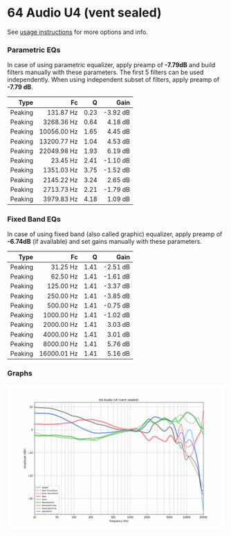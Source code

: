 # 64 Audio U4 (vent sealed)
See [usage instructions](https://github.com/jaakkopasanen/AutoEq#usage) for more options and info.

### Parametric EQs
In case of using parametric equalizer, apply preamp of **-7.79dB** and build filters manually
with these parameters. The first 5 filters can be used independently.
When using independent subset of filters, apply preamp of **-7.79 dB**.

| Type    | Fc          |    Q | Gain     |
|--------:|------------:|-----:|---------:|
| Peaking | 131.87 Hz   | 0.23 | -3.92 dB |
| Peaking | 3268.36 Hz  | 0.64 | 4.18 dB  |
| Peaking | 10056.00 Hz | 1.65 | 4.45 dB  |
| Peaking | 13200.77 Hz | 1.04 | 4.53 dB  |
| Peaking | 22049.98 Hz | 1.93 | 6.19 dB  |
| Peaking | 23.45 Hz    | 2.41 | -1.10 dB |
| Peaking | 1351.03 Hz  | 3.75 | -1.52 dB |
| Peaking | 2145.22 Hz  | 3.24 | 2.65 dB  |
| Peaking | 2713.73 Hz  | 2.21 | -1.79 dB |
| Peaking | 3979.83 Hz  | 4.18 | 1.09 dB  |

### Fixed Band EQs
In case of using fixed band (also called graphic) equalizer, apply preamp of **-6.74dB**
(if available) and set gains manually with these parameters.

| Type    | Fc          |    Q | Gain     |
|--------:|------------:|-----:|---------:|
| Peaking | 31.25 Hz    | 1.41 | -2.51 dB |
| Peaking | 62.50 Hz    | 1.41 | -1.61 dB |
| Peaking | 125.00 Hz   | 1.41 | -3.37 dB |
| Peaking | 250.00 Hz   | 1.41 | -3.85 dB |
| Peaking | 500.00 Hz   | 1.41 | -0.75 dB |
| Peaking | 1000.00 Hz  | 1.41 | -1.02 dB |
| Peaking | 2000.00 Hz  | 1.41 | 3.03 dB  |
| Peaking | 4000.00 Hz  | 1.41 | 3.01 dB  |
| Peaking | 8000.00 Hz  | 1.41 | 5.76 dB  |
| Peaking | 16000.01 Hz | 1.41 | 5.16 dB  |

### Graphs
![](./64%20Audio%20U4%20(vent%20sealed).png)